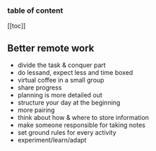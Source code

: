 <div align="center">
    <span class="iconify" data-icon="gg:time" width="100"></span>
</div>

<h3>table of content</h3>

[[toc]]
## Better remote work
- divide the task & conquer part
- do lessand, expect less and time boxed
- virtual coffee in a small group
- share progress
- planning is more detailed out
- structure your day at the beginning
- more pairing
- think about how & where to store information
- make someone responsible for taking notes
- set ground rules for every activity
- experiment/learn/adapt
  




